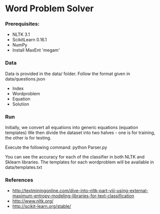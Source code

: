 # Word Problem Solver 

### Prerequisites:
- NLTK 3.1
- ScikitLearn 0.16.1
- NumPy
- Install MaxEnt 'megam'

### Data

Data is provided in the data/ folder.
Follow the format given in data/questions.json
- Index
- Wordproblem
- Equation
- Solution

### Run

Initially, we convert all equations into generic equations (equation templates)
We then divide the dataset into two halves - one is for training, the other is for testing.

Execute the following command:
python Parser.py

You can see the accuracy for each of the classifier in both NLTK and Sklearn libraries.
The templates for each wordproblem will be available in data/templates.txt

### References

- http://textminingonline.com/dive-into-nltk-part-viii-using-external-maximum-entropy-modeling-libraries-for-text-classification
- http://www.nltk.org/
- http://scikit-learn.org/stable/
